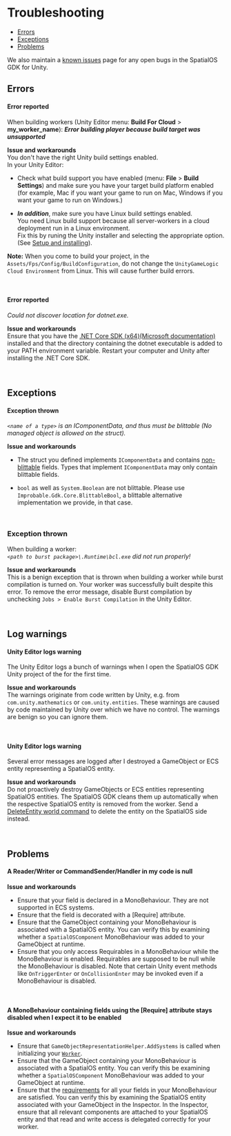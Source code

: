[//]: # (Doc of docs reference 23)
[//]: # (TODO - tech writer pass)

# Troubleshooting

* [Errors](#errors)
* [Exceptions](#exceptions)
* [Problems](#problems)

We also maintain a [known issues]({{urlRoot}}/known-issues) page for any open bugs in the SpatialOS GDK for Unity.


## Errors

#### Error reported
When building workers (Unity Editor menu: **Build For Cloud** > **my_worker_name**):
**_Error building player because build target was unsupported_**</br>

**Issue and workarounds**<br/>
 You don't have the right Unity build settings enabled.<br/>
 In your Unity Editor:

 * Check what build support you have enabled (menu: **File** > **Build Settings**) and make sure you have your target build platform enabled (for example, Mac if you want your game to run on Mac, Windows if you want your game to run on Windows.) 

 * _**In addition**_, make sure you have Linux build settings enabled.<br/> 
 You need Linux build support because all server-workers in a cloud deployment run in a Linux environment. 
 <br/>Fix this by runing the Unity installer and selecting the appropriate option. (See [Setup and installing]({{urlRoot}}/setup-and-installing#set-up-your-machine)).
 
 **Note:** When you come to build your project, in the `Assets/Fps/Config/BuildConfiguration`, do not change the `UnityGameLogic Cloud Environment` from Linux. This will cause further build errors.

<br/>

#### Error reported 

_Could not discover location for dotnet.exe._

**Issue and workarounds**<br/>
Ensure that you have the [.NET Core SDK (x64)(Microsoft documentation)](https://www.microsoft.com/net/download/dotnet-core/2.1) installed and that the directory containing
the dotnet executable is added to your PATH environment variable. Restart your computer
and Unity after installing the .NET Core SDK.

<br/>

## Exceptions

#### Exception thrown
_`<name of a type>` is an IComponentData, and thus must be blittable
(No managed object is allowed on the struct)._

**Issue and workarounds**<br/>

* The struct you defined implements `IComponentData` and contains [non-blittable](https://docs.microsoft.com/en-us/dotnet/framework/interop/blittable-and-non-blittable-types) fields. Types that implement
`IComponentData` may only contain blittable fields.

* `bool` as well as `System.Boolean` are not blittable. Please use `Improbable.Gdk.Core.BlittableBool`, a blittable alternative
implementation we provide, in that case.

<br/>

### Exception thrown 
When building a worker:<br/> 
_`<path to burst package>\.Runtime\bcl.exe` did not run properly!_

**Issue and workarounds**<br/>
This is a benign exception that is thrown when building a worker while burst compilation is turned on. Your worker was successfully built despite this error. To remove the error message, disable Burst compilation by unchecking `Jobs > Enable Burst Compilation`
in the Unity Editor.

<br/>

## Log warnings

#### Unity Editor logs warning

The Unity Editor logs a bunch of warnings when I open the SpatialOS GDK Unity project of the  for the first time. 

**Issue and workarounds**<br/>
The warnings originate from code written by Unity, e.g. from `com.unity.mathematics` or `com.unity.entities`.
These warnings are caused by code maintained by Unity over which we have no control. The warnings are benign so you can ignore them.

<br/>

#### Unity Editor logs warning
Several error messages are logged after I destroyed a GameObject or ECS entity representing a SpatialOS entity.

**Issue and workarounds**<br/>
Do not proactively destroy GameObjects or ECS entities representing SpatialOS entities. The SpatialOS GDK cleans them up automatically when the respective SpatialOS entity is removed from the worker. Send a [DeleteEntity world command]({{urlRoot}}/content/gameobject/world-commands.md) to delete the entity on the SpatialOS side instead.

<br/>

## Problems

#### A Reader/Writer or CommandSender/Handler in my code is null

**Issue and workarounds**<br/>

  * Ensure that your field is declared in a MonoBehaviour. They are not supported in ECS systems.
  * Ensure that the field is decorated with a [Require] attribute.
  * Ensure that the GameObject containing your MonoBehaviour is associated with a SpatialOS entity. You can verify this by examining whether a `SpatialOSComponent` MonoBehaviour was added to your GameObject at runtime.
  * Ensure that you only access Requirables in a MonoBehaviour while the MonoBehaviour is enabled. Requirables are supposed to be null while the MonoBehaviour is disabled. Note that certain Unity event methods like `OnTriggerEnter` or `OnCollisionEnter` may be invoked even if a MonoBehaviour is disabled.

<br/>

#### A MonoBehaviour containing fields using the [Require] attribute stays disabled when I expect it to be enabled

**Issue and workarounds**<br/>


  * Ensure that `GameObjectRepresentationHelper.AddSystems` is called when initializing your [`Worker`]({{urlRoot}}/content/glossary#worker).
  * Ensure that the GameObject containing your MonoBehaviour is associated with a SpatialOS entity. You can verify this be examining whether a `SpatialOSComponent` MonoBehaviour was added to your GameObject at runtime.
  * Ensure that the [requirements]({{urlRoot}}/content/gameobject/interact-spatialos-monobehaviours) for all your fields in your MonoBehaviour are satisfied. You can verify this by examining the SpatialOS entity associated with your GameObject in the Inspector. In the Inspector, ensure that all relevant components are attached to your SpatialOS entity and that read and write access is delegated correctly for your worker.

